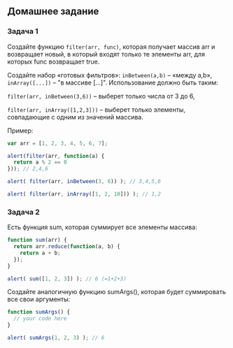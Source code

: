 ## Домашнее задание

### Задача 1

Создайте функцию `filter(arr, func)`, которая получает массив arr и возвращает новый, в который входят только те элементы arr, для которых func возвращает true.

Создайте набор «готовых фильтров»: `inBetween(a,b)` – «между a,b», `inArray([...])` – "в массиве [...]". Использование должно быть таким:

`filter(arr, inBetween(3,6))` – выберет только числа от 3 до 6,

`filter(arr, inArray([1,2,3]))` – выберет только элементы, совпадающие с одним из значений массива.

Пример:

```js
var arr = [1, 2, 3, 4, 5, 6, 7];

alert(filter(arr, function(a) {
  return a % 2 == 0
})); // 2,4,6

alert( filter(arr, inBetween(3, 6)) ); // 3,4,5,6

alert( filter(arr, inArray([1, 2, 10])) ); // 1,2
```

### Задача 2

Есть функция sum, которая суммирует все элементы массива:

```js
function sum(arr) {
  return arr.reduce(function(a, b) {
    return a + b;
  });
}

alert( sum([1, 2, 3]) ); // 6 (=1+2+3)
```

Создайте аналогичную функцию sumArgs(), которая будет суммировать все свои аргументы:

```js
function sumArgs() {
  // your code here
}

alert( sumArgs(1, 2, 3) ); // 6
```
